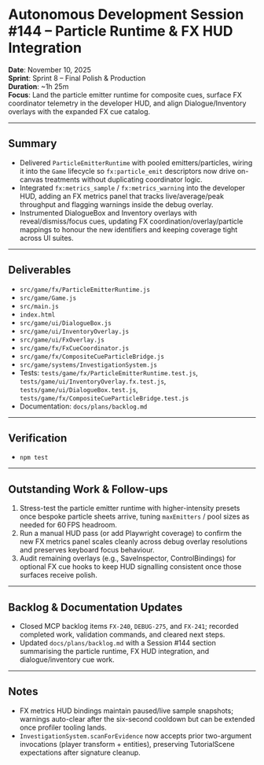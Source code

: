 # Autonomous Development Session #144 – Particle Runtime & FX HUD Integration

**Date**: November 10, 2025  
**Sprint**: Sprint 8 – Final Polish & Production  
**Duration**: ~1h 25m  
**Focus**: Land the particle emitter runtime for composite cues, surface FX coordinator telemetry in the developer HUD, and align Dialogue/Inventory overlays with the expanded FX cue catalog.

---

## Summary
- Delivered `ParticleEmitterRuntime` with pooled emitters/particles, wiring it into the `Game` lifecycle so `fx:particle_emit` descriptors now drive on-canvas treatments without duplicating coordinator logic.
- Integrated `fx:metrics_sample` / `fx:metrics_warning` into the developer HUD, adding an FX metrics panel that tracks live/average/peak throughput and flagging warnings inside the debug overlay.
- Instrumented DialogueBox and Inventory overlays with reveal/dismiss/focus cues, updating FX coordination/overlay/particle mappings to honour the new identifiers and keeping coverage tight across UI suites.

---

## Deliverables
- `src/game/fx/ParticleEmitterRuntime.js`
- `src/game/Game.js`
- `src/main.js`
- `index.html`
- `src/game/ui/DialogueBox.js`
- `src/game/ui/InventoryOverlay.js`
- `src/game/ui/FxOverlay.js`
- `src/game/fx/FxCueCoordinator.js`
- `src/game/fx/CompositeCueParticleBridge.js`
- `src/game/systems/InvestigationSystem.js`
- Tests: `tests/game/fx/ParticleEmitterRuntime.test.js`, `tests/game/ui/InventoryOverlay.fx.test.js`, `tests/game/ui/DialogueBox.test.js`, `tests/game/fx/CompositeCueParticleBridge.test.js`
- Documentation: `docs/plans/backlog.md`

---

## Verification
- `npm test`

---

## Outstanding Work & Follow-ups
1. Stress-test the particle emitter runtime with higher-intensity presets once bespoke particle sheets arrive, tuning `maxEmitters` / pool sizes as needed for 60 FPS headroom.
2. Run a manual HUD pass (or add Playwright coverage) to confirm the new FX metrics panel scales cleanly across debug overlay resolutions and preserves keyboard focus behaviour.
3. Audit remaining overlays (e.g., SaveInspector, ControlBindings) for optional FX cue hooks to keep HUD signalling consistent once those surfaces receive polish.

---

## Backlog & Documentation Updates
- Closed MCP backlog items `FX-240`, `DEBUG-275`, and `FX-241`; recorded completed work, validation commands, and cleared next steps.
- Updated `docs/plans/backlog.md` with a Session #144 section summarising the particle runtime, FX HUD integration, and dialogue/inventory cue work.

---

## Notes
- FX metrics HUD bindings maintain paused/live sample snapshots; warnings auto-clear after the six-second cooldown but can be extended once profiler tooling lands.
- `InvestigationSystem.scanForEvidence` now accepts prior two-argument invocations (player transform + entities), preserving TutorialScene expectations after signature cleanup.
